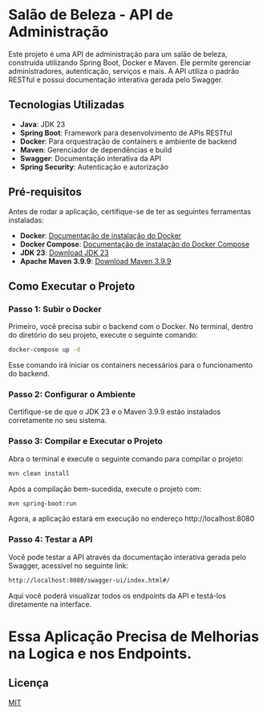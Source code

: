 # Salão de Beleza - API de Administração

Este projeto é uma API de administração para um salão de beleza, construída utilizando Spring Boot, Docker e Maven. Ele permite gerenciar administradores, autenticação, serviços e mais. A API utiliza o padrão RESTful e possui documentação interativa gerada pelo Swagger.

## Tecnologias Utilizadas

- **Java**: JDK 23
- **Spring Boot**: Framework para desenvolvimento de APIs RESTful
- **Docker**: Para orquestração de containers e ambiente de backend
- **Maven**: Gerenciador de dependências e build
- **Swagger**: Documentação interativa da API
- **Spring Security**: Autenticação e autorização

## Pré-requisitos

Antes de rodar a aplicação, certifique-se de ter as seguintes ferramentas instaladas:

- **Docker**: [Documentação de instalação do Docker](https://docs.docker.com/get-docker/)
- **Docker Compose**: [Documentação de instalação do Docker Compose](https://docs.docker.com/compose/install/)
- **JDK 23**: [Download JDK 23](https://www.oracle.com/java/technologies/downloads/)
- **Apache Maven 3.9.9**: [Download Maven 3.9.9](https://maven.apache.org/download.cgi)

## Como Executar o Projeto

### Passo 1: Subir o Docker

Primeiro, você precisa subir o backend com o Docker. No terminal, dentro do diretório do seu projeto, execute o seguinte comando:

```bash
docker-compose up -d
```
Esse comando irá iniciar os containers necessários para o funcionamento do backend.

### Passo 2: Configurar o Ambiente
Certifique-se de que o JDK 23 e o Maven 3.9.9 estão instalados corretamente no seu sistema.

### Passo 3: Compilar e Executar o Projeto

Abra o terminal e execute o seguinte comando para compilar o projeto:
```bash
mvn clean install
```
Após a compilação bem-sucedida, execute o projeto com:
```bash
mvn spring-boot:run
```

Agora, a aplicação estará em execução no endereço http://localhost:8080

### Passo 4: Testar a API

Você pode testar a API através da documentação interativa gerada pelo Swagger, acessível no seguinte link:

```bash
http://localhost:8080/swagger-ui/index.html#/
```
Aqui você poderá visualizar todos os endpoints da API e testá-los diretamente na interface.

# Essa Aplicação Precisa de Melhorias na Logica e nos  Endpoints.
## Licença

[MIT](https://choosealicense.com/licenses/mit/)

